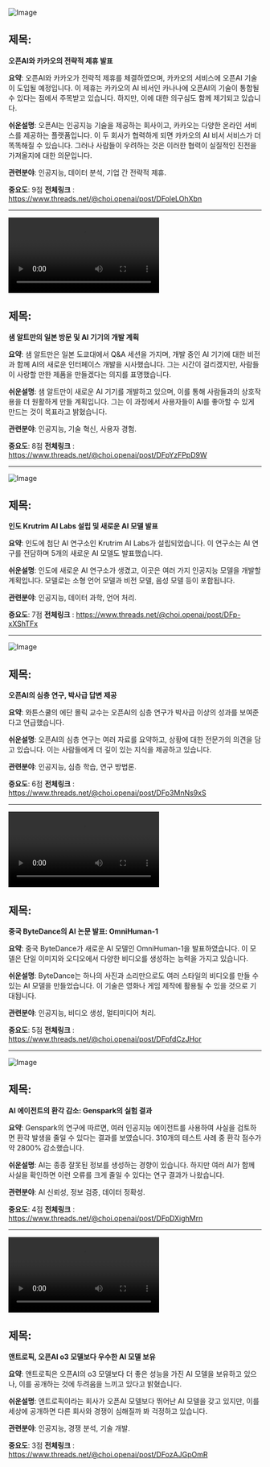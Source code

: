 ![Image](https://scontent-iad3-2.cdninstagram.com/v/t51.75761-15/476144468_18491430829008433_932137274570871648_n.jpg?stp=dst-jpg_e35_tt6&_nc_cat=108&ccb=1-7&_nc_sid=18de74&_nc_ohc=OPTQFnR92wIQ7kNvgHkdjea&_nc_oc=AdjKgDx_5l48FIQowXqr4_OirJlkHWNnuNwrR427cq_ew4OUWVSOV0ukBBrl8AvKW34&_nc_zt=23&_nc_ht=scontent-iad3-1.cdninstagram.com&edm=ACx9VUEEAAAA&_nc_gid=AZwT0JoLORNO4OVso2nMQ09&oh=00_AYBw6WB17O7SOuLuuBkuUzbr6foCD-5_hI2fHjJuKhjXxQ&oe=67A85DC4)

## 제목:
**오픈AI와 카카오의 전략적 제휴 발표**

**요약**:
오픈AI와 카카오가 전략적 제휴를 체결하였으며, 카카오의 서비스에 오픈AI 기술이 도입될 예정입니다. 이 제휴는 카카오의 AI 비서인 카나나에 오픈AI의 기술이 통합될 수 있다는 점에서 주목받고 있습니다. 하지만, 이에 대한 의구심도 함께 제기되고 있습니다.

**쉬운설명**:
오픈AI는 인공지능 기술을 제공하는 회사이고, 카카오는 다양한 온라인 서비스를 제공하는 플랫폼입니다. 이 두 회사가 협력하게 되면 카카오의 AI 비서 서비스가 더 똑똑해질 수 있습니다. 그러나 사람들이 우려하는 것은 이러한 협력이 실질적인 진전을 가져올지에 대한 의문입니다.

**관련분야**:
인공지능, 데이터 분석, 기업 간 전략적 제휴.

**중요도**: 9점
**전체링크** : https://www.threads.net/@choi.openai/post/DFoleLOhXbn

---

![Image](https://scontent-iad3-1.cdninstagram.com/o1/v/t16/f2/m84/AQOlaH9j60R-Hb8ESvOTjo0DaPDD564C_0utzKswq4vW3XmMr28obIM0NAJsIfJQKG6_kWYH7bmA5fy_gUbxLZbMTWuDfn3SH3JZQlQ.mp4?efg=eyJ2ZW5jb2RlX3RhZyI6InZ0c192b2RfdXJsZ2VuLmZlZWQudW5rbm93bi1DMy4xOTIwLmRhc2hfYmFzZWxpbmVfMTA4MHBfdjEifQ&_nc_ht=scontent-iad3-2.cdninstagram.com&_nc_cat=100&_nc_oc=AdghZEKYRxCque2JScljd6KRaSwlz3ShBhFUAlvAQtMCGzV2pky5TfadNsyDNcKjjL4&vs=538026511915575_50788059&_nc_vs=HBksFQIYQGlnX2JqY2tmaWxsX3RpbWVsaW5lX3ZvZC83MDRGQzE4RjhDMzAzNkVGRkVDQkNGMjA4RjFGMUVBRl92aWRlb19kYXNoaW5pdC5tcDQVAALIAQAVAhg6cGFzc3Rocm91Z2hfZXZlcnN0b3JlL0dIV3RYQnpoYm5xRDVITUVBUHBwYWdDTmc3MEhia1lMQUFBRhUCAsgBACgAGAAbAYgHdXNlX29pbAExFQAAJp7o0qv2x8s%2FFQIoAkMzLBdAN%2BuFHrhR7BgSZGFzaF9iYXNlbGluZV8xMDgwcF92MREAdeoHAA%3D%3D&ccb=9-4&oh=00_AYAkyZrP9P6BB9VCczbsVlLxHuxSoW6jPY6t-Vxt1zKv8Q&oe=67A4794C&_nc_sid=1d576d)

## 제목:
**샘 알트만의 일본 방문 및 AI 기기의 개발 계획**

**요약**:
샘 알트만은 일본 도쿄대에서 Q&A 세션을 가지며, 개발 중인 AI 기기에 대한 비전과 함께 AI의 새로운 인터페이스 개발을 시사했습니다. 그는 시간이 걸리겠지만, 사람들이 사랑할 만한 제품을 만들겠다는 의지를 표명했습니다.

**쉬운설명**:
샘 알트만이 새로운 AI 기기를 개발하고 있으며, 이를 통해 사람들과의 상호작용을 더 원활하게 만들 계획입니다. 그는 이 과정에서 사용자들이 AI를 좋아할 수 있게 만드는 것이 목표라고 밝혔습니다.

**관련분야**:
인공지능, 기술 혁신, 사용자 경험.

**중요도**: 8점
**전체링크** : https://www.threads.net/@choi.openai/post/DFpYzFPpD9W

---

![Image](https://scontent-iad3-2.cdninstagram.com/v/t51.75761-15/476292165_18491478190008433_3729383595840086524_n.jpg?stp=dst-jpg_e35_tt6&_nc_cat=100&ccb=1-7&_nc_sid=18de74&_nc_ohc=JnS63PUIv6EQ7kNvgE25_68&_nc_oc=Adhtgek5tjqaeYEGu-e4DoLDms-e7SwZ-D3caA7kldlohCWIPBnfsdWOeVmnN8qj5iY&_nc_zt=23&_nc_ht=scontent-iad3-2.cdninstagram.com&edm=ACx9VUEEAAAA&_nc_gid=AZwT0JoLORNO4OVso2nMQ09&oh=00_AYCjGGbCy3oTwQ5Job_zvpGljwPsjbOknQmYcRkj8c5Ogw&oe=67A877BA)

## 제목:
**인도 Krutrim AI Labs 설립 및 새로운 AI 모델 발표**

**요약**:
인도에 첨단 AI 연구소인 Krutrim AI Labs가 설립되었습니다. 이 연구소는 AI 연구를 전담하며 5개의 새로운 AI 모델도 발표했습니다.

**쉬운설명**:
인도에 새로운 AI 연구소가 생겼고, 이곳은 여러 가지 인공지능 모델을 개발할 계획입니다. 모델로는 소형 언어 모델과 비전 모델, 음성 모델 등이 포함됩니다.

**관련분야**:
인공지능, 데이터 과학, 언어 처리.

**중요도**: 7점
**전체링크** : https://www.threads.net/@choi.openai/post/DFp-xXShTFx

---

![Image](https://scontent-iad3-2.cdninstagram.com/v/t51.75761-15/476065638_18491277256008433_3286384618058378535_n.jpg?stp=dst-jpg_e35_tt6&_nc_cat=107&ccb=1-7&_nc_sid=18de74&_nc_ohc=yQL9BAmVhX4Q7kNvgGMhv-r&_nc_oc=AdgxTPDErOVclQi0MOOI2xqU0xmOUWw4HCosgEki4f1cpEFvHomtywO2sfwCiaJfCZc&_nc_zt=23&_nc_ht=scontent-iad3-1.cdninstagram.com&edm=ACx9VUEEAAAA&_nc_gid=AZwT0JoLORNO4OVso2nMQ09&oh=00_AYAsXn-NGbWsGq_k6ztTGHCmL8ZQnPDtSmnQDM-lY5niRQ&oe=67A8692F)

## 제목:
**오픈AI의 심층 연구, 박사급 답변 제공**

**요약**:
와튼스쿨의 에단 몰릭 교수는 오픈AI의 심층 연구가 박사급 이상의 성과를 보여준다고 언급했습니다.

**쉬운설명**:
오픈AI의 심층 연구는 여러 자료를 요약하고, 상황에 대한 전문가의 의견을 담고 있습니다. 이는 사람들에게 더 깊이 있는 지식을 제공하고 있습니다.

**관련분야**:
인공지능, 심층 학습, 연구 방법론.

**중요도**: 6점 
**전체링크** : https://www.threads.net/@choi.openai/post/DFp3MnNs9xS

---

![Image](https://scontent-iad3-2.cdninstagram.com/o1/v/t16/f2/m84/AQNHfJ18OEYFd_lzlNTo2T2J3cGWzw9h6TodyfJAM6fDGntV7zJauQIYL-LJY5su82qCCXrDMUiIQY8ZJJo8oyTVuFZK90Dmd6X1XVI.mp4?efg=eyJ2ZW5jb2RlX3RhZyI6InZ0c192b2RfdXJsZ2VuLmZlZWQudW5rbm93bi1DMy4xMDk0LmRhc2hfYmFzZWxpbmVfMV92MSJ9&_nc_ht=scontent-iad3-2.cdninstagram.com&_nc_cat=110&_nc_oc=AdgQD1qdlI_qSbUViw7U3oncpET9dJibuREXfbdSDR6r8Vm59W726zyib9ONqBjUqDg&vs=987031679955112_1487600340&_nc_vs=HBksFQIYTGlnX2JhY2tmaWxsX3RpbWVsaW5lX3ZvZC85MTQ5ODFCNzk0QTAzRUZGNThEN0NBQzQ1MTFBRjA4RF92aWRlb19kYXNoaW5pdC5tcDQVAALIAQAVAhg6cGFzc3Rocm91Z2hfZXZlcnN0b3JlL0dHc1pZaHg3UU9zY2ZVc0hBSm5uZ1ZnT0ViQnVia1lMQUFBRhUCAsgBACgAGAAbAYgHdXNlX29pbAExFQAAJqrPiKDnvK5AFQIoAkMzLBdAN%2BuFHrhR7BgSZGFzaF9iYXNlbGluZV8xX3YxEQB16gcA&ccb=9-4&oh=00_AYD9POHRdiM-XFeQuyMcUZxtNJ3PjStLpgPaeADOi7hjnQ&oe=67A46F6F&_nc_sid=1d576d)

## 제목:
**중국 ByteDance의 AI 논문 발표: OmniHuman-1**

**요약**:
중국 ByteDance가 새로운 AI 모델인 OmniHuman-1을 발표하였습니다. 이 모델은 단일 이미지와 오디오에서 다양한 비디오를 생성하는 능력을 가지고 있습니다.

**쉬운설명**:
ByteDance는 하나의 사진과 소리만으로도 여러 스타일의 비디오를 만들 수 있는 AI 모델을 만들었습니다. 이 기술은 영화나 게임 제작에 활용될 수 있을 것으로 기대됩니다.

**관련분야**:
인공지능, 비디오 생성, 멀티미디어 처리.

**중요도**: 5점
**전체링크** : https://www.threads.net/@choi.openai/post/DFpfdCzJHor

---

![Image](https://scontent-iad3-2.cdninstagram.com/v/t51.75761-15/476110521_18491276611008433_6014732668913454649_n.jpg?stp=dst-jpg_e35_tt6&_nc_cat=1&ccb=1-7&_nc_sid=18de74&_nc_ohc=zwywVmazkuUQ7kNvgHoIrOq&_nc_oc=Adhgh6cQJG1xC0EHzrL3coNEVJE4SZgS5JDTtnmvogoxXRTZG4xUyO3kgYn2L3WQBko&_nc_zt=23&_nc_ht=scontent-iad3-2.cdninstagram.com&edm=ACx9VUEEAAAA&_nc_gid=AZwT0JoLORNO4OVso2nMQ09&oh=00_AYAuLNrUAeoEpPGuOy8QlXhmrkByB0mtSBcaKgQFS73GNw&oe=67A863C6)

## 제목:
**AI 에이전트의 환각 감소: Genspark의 실험 결과**

**요약**:
Genspark의 연구에 따르면, 여러 인공지능 에이전트를 사용하여 사실을 검토하면 환각 발생을 줄일 수 있다는 결과를 보였습니다. 310개의 테스트 사례 중 환각 점수가 약 2800% 감소했습니다.

**쉬운설명**:
AI는 종종 잘못된 정보를 생성하는 경향이 있습니다. 하지만 여러 AI가 함께 사실을 확인하면 이런 오류를 크게 줄일 수 있다는 연구 결과가 나왔습니다.

**관련분야**:
AI 신뢰성, 정보 검증, 데이터 정확성.

**중요도**: 4점
**전체링크** : https://www.threads.net/@choi.openai/post/DFpDXighMrn

---

![Image](https://scontent-iad3-2.cdninstagram.com/o1/v/t16/f2/m84/AQNZikSFLyEjEApdKtU5IkQAMQy80zuQ18D3aJ-HxKxIG7QPI76pOIAXzkPahX-MiKrE-ho3IWgYB2ZGAXph1Hmy4cQ8FrEdwHgnpFE.mp4?efg=eyJ2ZW5jb2RlX3RhZyI6InZ0c192b2RfdXJsZ2VuLmZlZWQudW5rbm93bi1DMy40ODAuZGFzaF9iYXNlbGluZV8zX3YxIn0&_nc_ht=scontent-iad3-2.cdninstagram.com&_nc_cat=104&_nc_oc=Adix6Qb3d7UiRpNa8WYniFmUfifh1T6fS_EGHFm6cil-aCj427cAFrD0eHNeb_C2JXI&vs=9057377801011640_592566162&_nc_vs=HBksFQIYTGlnX2JhY2tmaWxsX3RpbWVsaW5lX3ZvZC9CMDQxNDZGQTM2OEY5OTkyQzk1MzAxODU5REZFNjlBMl92aWRlb19kYXNoaW5pdC5tcDQVAALIAQAVAhg6cGFzc3Rocm91Z2hfZXZlcnN0b3JlL0dHdTRZaHlrNGVnaHJGb0hBTjVia0hkSWhJWURia1lMQUFBRhUCAsgBACgAGAAbAYgHdXNlX29pbAExFQAAJqjan4KH2KJAFQIoAkMzLBdAQAQ5WBBiThgSZGFzaF9iYXNlbGluZV8zX3YxEQB16gcA&ccb=9-4&oh=00_AYCVd3o038no2N6snjlQiccTj_b-GxzYzIbUjQ8_dT_tXg&oe=67A457B1&_nc_sid=1d576d)

## 제목:
**앤트로픽, 오픈AI o3 모델보다 우수한 AI 모델 보유**

**요약**:
앤트로픽은 오픈AI의 o3 모델보다 더 좋은 성능을 가진 AI 모델을 보유하고 있으나, 이를 공개하는 것에 두려움을 느끼고 있다고 밝혔습니다.

**쉬운설명**:
앤트로픽이라는 회사가 오픈AI 모델보다 뛰어난 AI 모델을 갖고 있지만, 이를 세상에 공개하면 다른 회사와 경쟁이 심해질까 봐 걱정하고 있습니다.

**관련분야**:
인공지능, 경쟁 분석, 기술 개발.

**중요도**: 3점
**전체링크** : https://www.threads.net/@choi.openai/post/DFozAJGpOmR